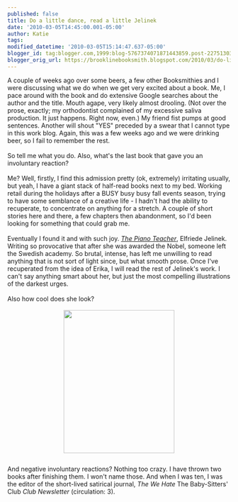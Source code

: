 ```yaml
---
published: false
title: Do a little dance, read a little Jelinek
date: '2010-03-05T14:45:00.001-05:00'
author: Katie
tags: 
modified_datetime: '2010-03-05T15:14:47.637-05:00'
blogger_id: tag:blogger.com,1999:blog-5767374071871443859.post-2275130376996666662
blogger_orig_url: https://brooklinebooksmith.blogspot.com/2010/03/do-little-dance-read-little-jelinek.html
---
```


<div style="text-align: left;">A couple of weeks ago over some beers, a few other Booksmithies and I were discussing what we do when we get very excited about a book. Me, I pace around with the book and do extensive Google searches about the author and the title. Mouth agape, very likely almost drooling. (Not over the prose, exactly; my orthodontist complained of my excessive saliva production. It just happens. Right now, even.) My friend fist pumps at good sentences.   Another will shout "YES" preceded by a swear that I cannot type in this work blog. Again, this was a few weeks ago and we were drinking beer, so I fail to remember the rest. </div><div style="text-align: left;"><br /></div><div style="text-align: left;">So tell me what you do. Also, what's the last book that gave you an involuntary reaction?</div><div style="TEXT-ALIGN: left"><br /></div><div style="TEXT-ALIGN: left">Me? Well, firstly, I find this admission pretty (ok, extremely) irritating usually, but yeah, I have a giant stack of half-read books next to my bed.  Working retail during the holidays after a BUSY busy busy fall events season, trying to have some semblance of a creative life - I hadn't had the ability to recuperate, to concentrate on anything for a stretch. A couple of short stories here and there, a few chapters then abandonment,  so I'd been looking for something that could grab me.</div><div><br /></div><div>Eventually I found it and with such joy. <a href="https://www.brooklinebooksmith-shop.com/book/9781852427504"><i>The Piano Teacher</i></a>, Elfriede Jelinek. Writing so provocative that after she was awarded the Nobel, someone left the Swedish academy. So brutal, intense, has left me unwilling to read anything that is not sort of light since, but what smooth prose. Once I've recuperated from the idea of Erika, I will read the rest of Jelinek's work.  I can't say anything smart about her, but just the most compelling illustrations of the darkest urges.</div><div><br /></div><div style="text-align: left;">Also how cool does she look?</div><div><br /></div><div><img style="text-align: left;display: block; margin-top: 0px; margin-right: auto; margin-bottom: 10px; margin-left: auto; cursor: pointer; width: 250px; height: 323px; " src="https://www.nndb.com/people/413/000088149/jelinek-sm.jpg" border="0" alt="" /><br /></div><div>And negative involuntary reactions? Nothing too crazy. I have thrown two books after finishing them. I won't name those. And when I was ten, I was the editor of the short-lived satirical  journal, <i>The We Hate </i>The Baby-Sitters' Club<i> Club Newsletter</i> (circulation: 3).</div><div></div>